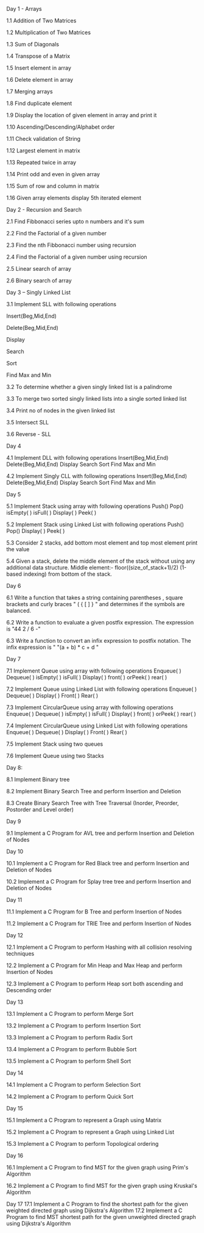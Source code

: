 Day 1 - Arrays

1.1 Addition of Two Matrices

1.2 Multiplication of Two Matrices

1.3 Sum of Diagonals

1.4 Transpose of a Matrix

1.5 Insert element in array

1.6 Delete element in array

1.7 Merging arrays

1.8 Find duplicate element

1.9 Display the location of given element in array and print it

1.10 Ascending/Descending/Alphabet order

1.11 Check validation of String

1.12 Largest element in matrix

1.13 Repeated twice in array

1.14 Print odd and even in given array

1.15 Sum of row and column in matrix

1.16 Given array elements display 5th iterated element

Day 2 - Recursion and Search

2.1 Find Fibbonacci series upto n numbers and it's sum

2.2 Find the Factorial of a given number

2.3 Find the nth Fibbonacci number using recursion

2.4 Find the Factorial of a given number using recursion

2.5 Linear search of array

2.6 Binary search of array

Day 3 – Singly Linked List

3.1	Implement SLL with following operations

Insert(Beg,Mid,End)

Delete(Beg,Mid,End)

Display

Search

Sort

Find Max and Min

3.2	To determine whether a given singly linked list is a palindrome

3.3	To merge two sorted singly linked lists into a single sorted linked list

3.4	Print no of nodes in the given linked list

3.5	Intersect SLL

3.6	Reverse - SLL

Day 4

4.1 Implement DLL with following operations
Insert(Beg,Mid,End)
Delete(Beg,Mid,End)
Display
Search
Sort
Find Max and Min

4.2 Implement Singly CLL with following operations
Insert(Beg,Mid,End)
Delete(Beg,Mid,End)
Display
Search
Sort
Find Max and Min

Day 5

5.1 Implement Stack using array with following operations
Push()
Pop()
isEmpty( )
isFull( )
Display( )
Peek( )

5.2 Implement Stack using Linked List with following operations
Push()
Pop()
Display( )
Peek( )

5.3 Consider 2 stacks, add bottom most element and top most element print the value

5.4 Given a stack, delete the middle element of the stack without using any additional data structure.
Middle element:- floor((size_of_stack+1)/2) (1-based indexing) from bottom of the stack.

Day 6

6.1 Write a function that takes a string containing parentheses , square brackets  and curly braces "  ( { [ ] } " and determines if the symbols are balanced.

6.2 Write a function to evaluate a given postfix expression. The expression is "44 2 / 6 -"

6.3 Write a function to convert an infix expression to postfix notation. The infix expression is " "(a + b) * c + d "

Day 7

7.1 Implement Queue using array with following operations
Enqueue( )
Dequeue( )
isEmpty( )
isFull( )
Display( )
front( ) orPeek( )
rear( )

7.2 Implement Queue using Linked List with following operations
Enqueue( )
Dequeue( )
Display( )
Front( )
Rear( )

7.3 Implement CircularQueue using array with following operations
Enqueue( )
Dequeue( )
isEmpty( )
isFull( )
Display( )
front( ) orPeek( )
rear( )

7.4 Implement CircularQueue using Linked List with following operations
Enqueue( )
Dequeue( )
Display( )
Front( )
Rear( )

7.5 Implement Stack using two queues
   
7.6 Implement Queue using two Stacks

Day 8:

8.1 Implement Binary tree

8.2 Implement Binary Search Tree and perform Insertion and Deletion

8.3 Create Binary Search Tree with Tree Traversal (Inorder, Preorder, Postorder and Level order)

Day 9

9.1 Implement a C Program for AVL tree and perform Insertion and Deletion of Nodes

Day 10

10.1 Implement a C Program for Red Black tree and perform Insertion and Deletion of Nodes
 
10.2 Implement a C Program for Splay tree tree and perform Insertion and Deletion of Nodes

Day 11

11.1 Implement a C Program for B Tree and perform Insertion of Nodes

11.2 Implement a C Program for TRIE Tree and perform Insertion  of Nodes

Day 12

12.1 Implement a C Program to perform Hashing with all collision resolving techniques

12.2 Implement a C Program for Min Heap and Max Heap and perform Insertion  of Nodes

12.3  Implement a C Program to perform Heap sort both ascending and Descending order

Day 13

13.1 Implement a C Program to perform Merge Sort
 
13.2 Implement a C Program to perform Insertion Sort

13.3 Implement a C Program to perform Radix Sort

13.4 Implement a C Program to perform Bubble Sort

13.5 Implement a C Program to perform Shell Sort

Day 14

14.1 Implement a C Program to perform Selection Sort

14.2 Implement a C Program to perform Quick Sort

Day 15

15.1 Implement a C Program to represent a Graph  using Matrix

15.2 Implement a C Program to represent a Graph using Linked List

15.3 Implement a C Program to perform Topological ordering

Day 16

16.1 Implement a C Program to find MST for the given graph using Prim's Algorithm

16.2 Implement a C Program to find MST for the given graph using Kruskal's Algorithm

Day 17
17.1 Implement a C Program to find the shortest path for the given weighted directed graph using Dijkstra's Algorithm
17.2 Implement a C Program to find MST shortest path for the given unweighted directed graph using Dijkstra's Algorithm






